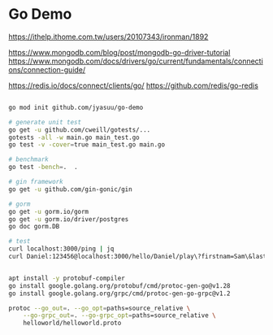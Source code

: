 # Go Demo


https://ithelp.ithome.com.tw/users/20107343/ironman/1892

https://www.mongodb.com/blog/post/mongodb-go-driver-tutorial
https://www.mongodb.com/docs/drivers/go/current/fundamentals/connections/connection-guide/

https://redis.io/docs/connect/clients/go/
https://github.com/redis/go-redis

```sh

go mod init github.com/jyasuu/go-demo

# generate unit test
go get -u github.com/cweill/gotests/...
gotests -all -w main.go main_test.go
go test -v -cover=true main_test.go main.go

# benchmark 
go test -bench=.  .

# gin framework
go get -u github.com/gin-gonic/gin

# gorm
go get -u gorm.io/gorm
go get -u gorm.io/driver/postgres
go doc gorm.DB

# test
curl localhost:3000/ping | jq
curl Daniel:123456@localhost:3000/hello/Daniel/play\?firstnam=Sam\&lastname=Lucas -s | jq


apt install -y protobuf-compiler
go install google.golang.org/protobuf/cmd/protoc-gen-go@v1.28
go install google.golang.org/grpc/cmd/protoc-gen-go-grpc@v1.2

protoc --go_out=. --go_opt=paths=source_relative \
    --go-grpc_out=. --go-grpc_opt=paths=source_relative \
    helloworld/helloworld.proto
```

